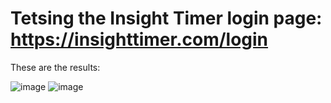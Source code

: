 # Tetsing the Insight Timer login page: https://insighttimer.com/login

These are the results:

![image](https://user-images.githubusercontent.com/74197199/115961095-2941b380-a515-11eb-9293-811f146bccc6.png)
![image](https://user-images.githubusercontent.com/74197199/115961106-33fc4880-a515-11eb-868b-110a59f21dfa.png)
